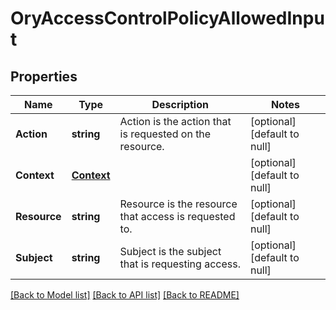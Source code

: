 # OryAccessControlPolicyAllowedInput

## Properties
Name | Type | Description | Notes
------------ | ------------- | ------------- | -------------
**Action** | **string** | Action is the action that is requested on the resource. | [optional] [default to null]
**Context** | [**Context**](Context.md) |  | [optional] [default to null]
**Resource** | **string** | Resource is the resource that access is requested to. | [optional] [default to null]
**Subject** | **string** | Subject is the subject that is requesting access. | [optional] [default to null]

[[Back to Model list]](../README.md#documentation-for-models) [[Back to API list]](../README.md#documentation-for-api-endpoints) [[Back to README]](../README.md)


